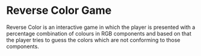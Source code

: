 # Reverse Color Game

Reverse Color is an interactive game in which the player is presented with a percentage combination of colours in RGB components and based on that the player tries to guess the colors which are not conforming to those components.

